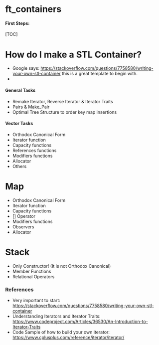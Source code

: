 # ft_containers

#### First Steps:
[TOC]
# How do I make a STL Container?
- Google says: https://stackoverflow.com/questions/7758580/writing-your-own-stl-container
this is a great template to begin with.
- 

#### General Tasks
- Remake Iterator, Reverse Iterator & Iterator Traits
- Pairs & Make_Pair
- Optimal Tree Structure to order key map insertions

#### Vector Tasks
- Orthodox Canonical Form
- Iterator function
- Capacity functions
- References functions
- Modifiers functions
- Allocator
- Others

# Map
- Orthodox Canonical Form
- Iterator function
- Capacity functions
- [] Operator
- Modifiers functions
- Observers
- Allocator


# Stack
- Only Constructor! (It is not Orthodox Canonical)
- Member Functions
- Relational Operators


### References
- Very important to start: https://stackoverflow.com/questions/7758580/writing-your-own-stl-container
- Understanding Iterators and Iterator Traits: https://www.codeproject.com/Articles/36530/An-Introduction-to-Iterator-Traits
- Code Sample of how to build your own iterator: https://www.cplusplus.com/reference/iterator/iterator/